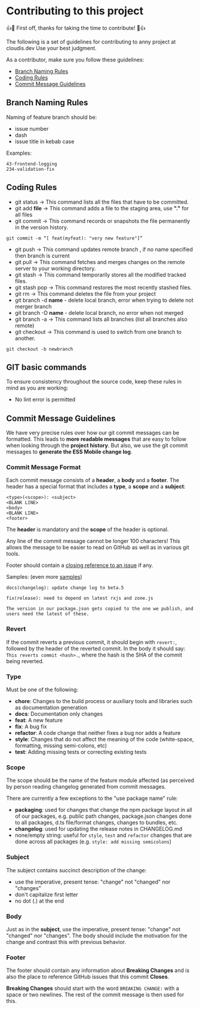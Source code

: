 # Contributing to this project

:+1::tada: First off, thanks for taking the time to contribute! :tada::+1:

The following is a set of guidelines for contributing to  anny project at cloudis.dev 
Use your best judgment.

As a contributor, make sure you follow these guidelines:

- [Branch Naming Rules](#branches)
- [Coding Rules](#rules)
- [Commit Message Guidelines](#commit)

## <a name="branches"></a> Branch Naming Rules

Naming of feature branch should be:

- issue number
- dash
- issue title in kebab case

Examples:

```
43-frontend-logging
234-validation-fix
```

## <a name="rules"></a> Coding Rules

- git status -> This command lists all the files that have to be committed.
- git add **file** -> This command adds a file to the staging area, use **"."** for all files
- git commit -> This command records or snapshots the file permanently in the version history.

```
git commit -m “[ feat(myfeat): "very new feature"]”
```

- git push -> This command updates remote branch , if no name specified then branch is current
- git pull -> This command fetches and merges changes on the remote server to your working directory.
- git stash -> This command temporarily stores all the modified tracked files.
- git stash pop -> This command restores the most recently stashed files.
- git rm -> This command deletes the file from your project
- git branch -d **name** - delete local branch, error when trying to delete not merger branch
- git branch -D **name** - delete local branch, no error when not merged
- git branch -a -> This command lists all branches (list all branches also remote)
- git checkout -> This command is used to switch from one branch to another.

```
git checkout -b newbranch
```

## <a name="gitcommands"></a> GIT basic commands

To ensure consistency throughout the source code, keep these rules in mind as you are working:

<!-- - All features or bug fixes **must be tested** by one or more specs (unit-tests).-->
<!-- - All public API methods **must be documented**. -->

- No lint error is permitted

## <a name="commit"></a> Commit Message Guidelines

We have very precise rules over how our git commit messages can be formatted. This leads to **more
readable messages** that are easy to follow when looking through the **project history**. But also,
we use the git commit messages to **generate the ESS Mobile change log**.

### Commit Message Format

Each commit message consists of a **header**, a **body** and a **footer**. The header has a special
format that includes a **type**, a **scope** and a **subject**:

```
<type>(<scope>): <subject>
<BLANK LINE>
<body>
<BLANK LINE>
<footer>
```

The **header** is mandatory and the **scope** of the header is optional.

Any line of the commit message cannot be longer 100 characters! This allows the message to be easier
to read on GitHub as well as in various git tools.

Footer should contain a [closing reference to an issue](https://help.github.com/articles/closing-issues-via-commit-messages/) if any.

Samples: (even more [samples](https://github.com/angular/angular/commits/master))

```
docs(changelog): update change log to beta.5
```

```
fix(release): need to depend on latest rxjs and zone.js

The version in our package.json gets copied to the one we publish, and users need the latest of these.
```

### Revert

If the commit reverts a previous commit, it should begin with `revert:`, followed by the header of the reverted commit. In the body it should say: `This reverts commit <hash>.`, where the hash is the SHA of the commit being reverted.

### Type

Must be one of the following:

- **chore**: Changes to the build process or auxiliary tools and libraries such as documentation generation
- **docs**: Documentation only changes
- **feat**: A new feature
- **fix**: A bug fix
- **refactor**: A code change that neither fixes a bug nor adds a feature
- **style**: Changes that do not affect the meaning of the code (white-space, formatting, missing semi-colons, etc)
- **test**: Adding missing tests or correcting existing tests

### Scope

The scope should be the name of the feature module affected (as perceived by person reading changelog generated from commit messages.

There are currently a few exceptions to the "use package name" rule:

- **packaging**: used for changes that change the npm package layout in all of our packages, e.g. public path changes, package.json changes done to all packages, d.ts file/format changes, changes to bundles, etc.
- **changelog**: used for updating the release notes in CHANGELOG.md
- none/empty string: useful for `style`, `test` and `refactor` changes that are done across all packages (e.g. `style: add missing semicolons`)

### Subject

The subject contains succinct description of the change:

- use the imperative, present tense: "change" not "changed" nor "changes"
- don't capitalize first letter
- no dot (.) at the end

### Body

Just as in the **subject**, use the imperative, present tense: "change" not "changed" nor "changes".
The body should include the motivation for the change and contrast this with previous behavior.

### Footer

The footer should contain any information about **Breaking Changes** and is also the place to
reference GitHub issues that this commit **Closes**.

**Breaking Changes** should start with the word `BREAKING CHANGE:` with a space or two newlines. The rest of the commit message is then used for this.
